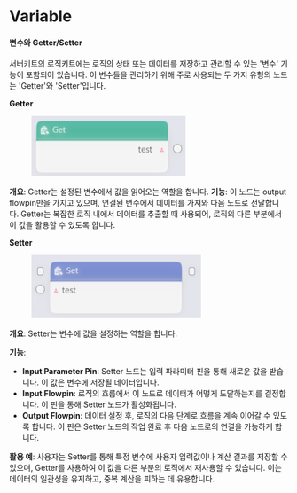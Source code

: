# Variable

#### 변수와 Getter/Setter

서버키트의 로직키트에는 로직의 상태 또는 데이터를 저장하고 관리할 수 있는 '변수' 기능이 포함되어 있습니다. 이 변수들을 관리하기 위해 주로 사용되는 두 가지 유형의 노드는 'Getter'와 'Setter'입니다.

**Getter**

<figure><img src="../.gitbook/assets/image (5).png" alt=""><figcaption></figcaption></figure>

**개요**: Getter는 설정된 변수에서 값을 읽어오는 역할을 합니다. **기능**: 이 노드는 output flowpin만을 가지고 있으며, 연결된 변수에서 데이터를 가져와 다음 노드로 전달합니다. Getter는 복잡한 로직 내에서 데이터를 추출할 때 사용되어, 로직의 다른 부분에서 이 값을 활용할 수 있도록 합니다.

**Setter**

<figure><img src="../.gitbook/assets/image (6).png" alt=""><figcaption></figcaption></figure>

**개요**: Setter는 변수에 값을 설정하는 역할을 합니다.&#x20;

**기능**:

* **Input Parameter Pin**: Setter 노드는 입력 파라미터 핀을 통해 새로운 값을 받습니다. 이 값은 변수에 저장될 데이터입니다.
* **Input Flowpin**: 로직의 흐름에서 이 노드로 데이터가 어떻게 도달하는지를 결정합니다. 이 핀을 통해 Setter 노드가 활성화됩니다.
* **Output Flowpin**: 데이터 설정 후, 로직의 다음 단계로 흐름을 계속 이어갈 수 있도록 합니다. 이 핀은 Setter 노드의 작업 완료 후 다음 노드로의 연결을 가능하게 합니다.

**활용 예**: 사용자는 Setter를 통해 특정 변수에 사용자 입력값이나 계산 결과를 저장할 수 있으며, Getter를 사용하여 이 값을 다른 부분의 로직에서 재사용할 수 있습니다. 이는 데이터의 일관성을 유지하고, 중복 계산을 피하는 데 유용합니다.
